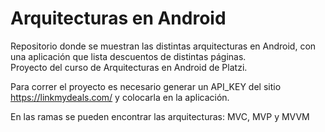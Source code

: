 # Arquitecturas en Android
Repositorio donde se muestran las distintas arquitecturas en Android, con una aplicación que lista descuentos de distintas páginas.  
Proyecto del curso de Arquitecturas en Android de Platzi.

Para correr el proyecto es necesario generar un API_KEY del sitio https://linkmydeals.com/ y colocarla en la aplicación. 

En las ramas se pueden encontrar las arquitecturas: MVC, MVP y MVVM
